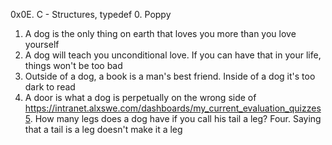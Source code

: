 0x0E. C - Structures, typedef
0. Poppy
1. A dog is the only thing on earth that loves you more than you love yourself
2. A dog will teach you unconditional love. If you can have that in your life, things won't be too bad
3. Outside of a dog, a book is a man's best friend. Inside of a dog it's too dark to read
4. A door is what a dog is perpetually on the wrong side of
https://intranet.alxswe.com/dashboards/my_current_evaluation_quizzes5. How many legs does a dog have if you call his tail a leg? Four. Saying that a tail is a leg doesn't make it a leg

